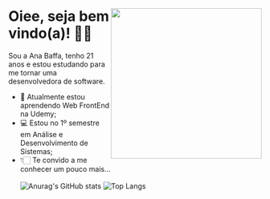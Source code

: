 

<img style="margin-top: 40px;" align="right" width="300px" src="https://c.tenor.com/VO5aiaobaDAAAAAC/tenor.gif"> 
<h1> Oiee, seja bem vindo(a)! 👋🏻  </h1> 
<!--<img src="https://media.giphy.com/media/f9jQLaKJJl6dL0AmmZ/giphy.gif" position:relative width="30px"> -->

 Sou a Ana Baffa, tenho 21 anos e estou estudando para me tornar uma desenvolvedora de software.

- 🌱 Atualmente estou aprendendo Web FrontEnd na Udemy;
- 💻 Estou no 1º semestre em Análise e Desenvolvimento de Sistemas;
- 👇🏻 Te convido a me conhecer um pouco mais...
  <br> <br>
 ![Anurag's GitHub stats](https://github-readme-stats.vercel.app/api?username=anabaffa&theme=dracula&show_icons=true) ![Top Langs](https://github-readme-stats.vercel.app/api/top-langs/?username=anabaffa&theme=dracula&hide_progress=true)

<!--![snake gif](https://github.com/anabafffa/anabaffa/blob/output/github-contribution-grid-snake.svg) -->


 
 
  <!--<div>
  <a href:"https://github.com/anabaffa">
    <img heigh="180cm" src="https://github-readme-stats.vercel.app/api?username=anabaffa&show_icons-true&theme-dracula&include_all_comits-true&count_private-true"/>
    <img height="180cm" src="https://github-readme-stats.vercel.app/api/top-langs/?username=anabaffa=compact&lange_count-16&theme-dracula"/> </div> -->
  
  


